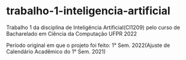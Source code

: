 # trabalho-1-inteligencia-artificial
Trabalho 1 da disciplina de Inteligência Artificial(CI1209) pelo curso de Bacharelado em Ciência da Computação UFPR 2022 

Período original em que o projeto foi feito: 1° Sem. 2022(Ajuste de Calendário Acadêmico do 1° Sem. 2021)
